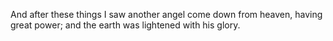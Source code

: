 And after these things I saw another angel come down from heaven, having great power; and the earth was lightened with his glory.
